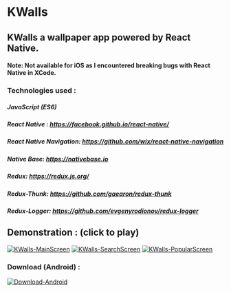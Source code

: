 # KWalls
## KWalls a wallpaper app powered by React Native.
#### Note: Not available for iOS as I encountered breaking bugs with React Native in XCode.

### Technologies used : 

##### JavaScript (ES6)
##### React Native : https://facebook.github.io/react-native/
##### React Native Navigation: https://github.com/wix/react-native-navigation
##### Native Base: https://nativebase.io
##### Redux: https://redux.js.org/
##### Redux-Thunk: https://github.com/gaearon/redux-thunk
##### Redux-Logger: https://github.com/evgenyrodionov/redux-logger

## Demonstration : (click to play)

[![KWalls-MainScreen](https://media.giphy.com/media/wOOpP8kvzWYoHIZG1u/giphy.gif)](https://vimeo.com/262392804 "KWalls-MainScreen")
[![KWalls-SearchScreen](https://media.giphy.com/media/3Hxy9j5Xa0UqdNT277/giphy.gif)](https://vimeo.com/262392804 "KWalls-SearchScreen")
[![KWalls-PopularScreen](https://media.giphy.com/media/39yE4L0zSxm2gUqGPo/giphy.gif)](https://vimeo.com/262392804 "KWalls-PopularScreen")

### Download (Android) : 

[![Download-Android](http://www.atteztech.com/images/ZN62/10.19/android-app-on-google-play.jpg)](https://play.google.com/store/apps/details?id=com.thewallpaperproject "Download-Android")
